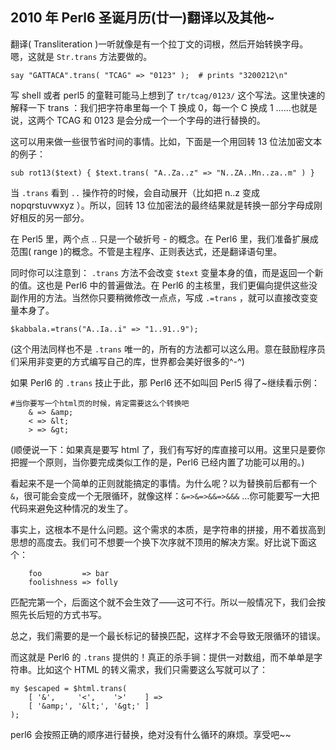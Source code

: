 ## 2010 年 Perl6 圣诞月历(廿一)翻译以及其他~

翻译( Transliteration )一听就像是有一个拉丁文的词根，然后开始转换字母。嗯，这就是 `Str.trans` 方法要做的。

    say "GATTACA".trans( "TCAG" => "0123" );  # prints "3200212\n"

写 shell 或者 perl5 的童鞋可能马上想到了 `tr/tcag/0123/` 这个写法。这里快速的解释一下 trans ：我们把字符串里每一个 T 换成 0，每一个 C 换成 1 ……也就是说，这两个 TCAG 和 0123 是会分成一个一个字母的进行替换的。

这可以用来做一些很节省时间的事情。比如，下面是一个用回转 13 位法加密文本的例子：

    sub rot13($text) { $text.trans( "A..Za..z" => "N..ZA..Mn..za..m" ) }

当 `.trans` 看到 `..` 操作符的时候，会自动展开（比如把 n..z 变成 nopqrstuvwxyz ）。所以，回转 13 位加密法的最终结果就是转换一部分字母成刚好相反的另一部分。

在 Perl5 里，两个点 .. 只是一个破折号 - 的概念。在 Perl6 里，我们准备扩展成范围( range )的概念。不管是主程序、正则表达式，还是翻译语句里。

同时你可以注意到： `.trans` 方法不会改变 `$text` 变量本身的值，而是返回一个新的值。这也是 Perl6 中的普遍做法。在 Perl6 的主核里，我们更偏向提供这些没副作用的方法。当然你只要稍微修改一点点，写成 `.=trans` ，就可以直接改变变量本身了。

    $kabbala.=trans("A..Ia..i" => "1..91..9");

(这个用法同样也不是 `.trans` 唯一的，所有的方法都可以这么用。意在鼓励程序员们采用非变更的方式编写自己的库，世界都会美好很多的^-^)

如果 Perl6 的 `.trans` 技止于此，那 Perl6 还不如叫回 Perl5 得了~继续看示例：

    #当你要写一个html页的时候，肯定需要这么个转换吧
        & => &amp;
        < => &lt;
        > => &gt;

(顺便说一下：如果真是要写 html 了，我们有写好的库直接可以用。这里只是要你把握一个原则，当你要完成类似工作的是，Perl6 已经内置了功能可以用的。)

看起来不是一个简单的正则就能搞定的事情。为什么呢？以为替换前后都有一个 `&`，很可能会变成一个无限循环，就像这样：`&=>&=>&&=>&&&` …你可能要写一大把代码来避免这种情况的发生了。

事实上，这根本不是什么问题。这个需求的本质，是字符串的拼接，用不着拔高到思想的高度去。我们可不想要一个换下次序就不顶用的解决方案。好比说下面这个：

        foo         => bar
        foolishness => folly

匹配完第一个，后面这个就不会生效了——这可不行。所以一般情况下，我们会按照先长后短的方式书写。

总之，我们需要的是一个最长标记的替换匹配，这样才不会导致无限循环的错误。

而这就是 Perl6 的 `.trans` 提供的！真正的杀手锏：提供一对数组，而不单单是字符串。比如这个 HTML 的转义需求，我们只需要这么写就可以了：

    my $escaped = $html.trans(
        [ '&',     '<',    '>'    ] =>
        [ '&amp;', '&lt;', '&gt;' ]
    );

perl6 会按照正确的顺序进行替换，绝对没有什么循环的麻烦。享受吧~~

